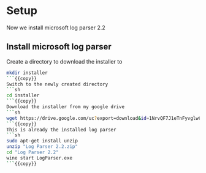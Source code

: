 # Setup
Now we install microsoft log parser 2.2
## Install microsoft log parser
Create a directory to download the installer to
```sh
mkdir installer
```{{copy}}
Switch to the newly created directory
```sh
cd installer
```{{copy}}
Download the installer from my google drive
```sh
wget https://drive.google.com/uc?export=download&id=1NrvQF7J1eTnFyvglw6pbMOy-tK56HqWc
```{{copy}}
This is already the installed log parser
```sh
sudo apt-get install unzip
unzip "Log Parser 2.2.zip"
cd "Log Parser 2.2"
wine start LogParser.exe
```{{copy}}